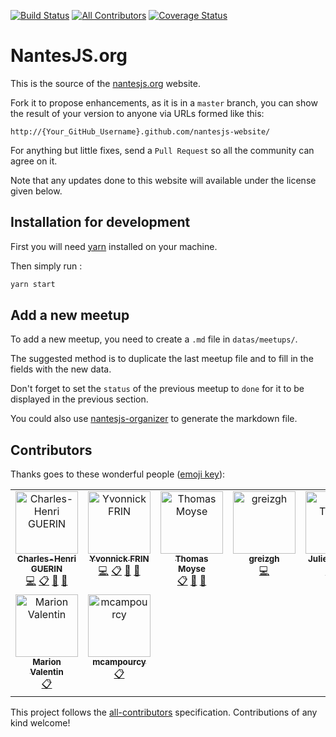 [![Build Status](https://travis-ci.org/NantesJS/nantesjs-website.svg?branch=master)](https://travis-ci.org/NantesJS/nantesjs-website)
[![All Contributors](https://img.shields.io/badge/all_contributors-6-orange.svg?style=flat-square)](#contributors)
[![Coverage Status](https://coveralls.io/repos/github/NantesJS/nantesjs-website/badge.svg?branch=master)](https://coveralls.io/github/NantesJs/nantesjs-website?branch=master)

# NantesJS.org

This is the source of the [nantesjs.org](http://nantesjs.org) website.

Fork it to propose enhancements, as it is in a `master` branch, you can show the result of your version to anyone via URLs formed like this:

    http://{Your_GitHub_Username}.github.com/nantesjs-website/

For anything but little fixes, send a `Pull Request` so all the community can agree on it.

Note that any updates done to this website will available under the license given below.

## Installation for development

First you will need [yarn](https://yarnpkg.com/en/docs/install) installed on your machine.

Then simply run :

```bash
yarn start
```

## Add a new meetup

To add a new meetup, you need to create a `.md` file in `datas/meetups/`.

The suggested method is to duplicate the last meetup file and to fill in the fields with the new data.

Don't forget to set the `status` of the previous meetup to `done` for it to be displayed in the previous section.

You could also use [nantesjs-organizer](https://github.com/NantesJS/nantesjs-organizer) to generate the markdown file.

## Contributors

Thanks goes to these wonderful people ([emoji key](https://allcontributors.org/docs/en/emoji-key)):

<!-- ALL-CONTRIBUTORS-LIST:START - Do not remove or modify this section -->
<!-- prettier-ignore-start -->
<!-- markdownlint-disable -->
<table>
  <tbody>
    <tr>
      <td align="center" valign="top" width="14.28%"><a href="http://charlyx.dev"><img src="https://avatars2.githubusercontent.com/u/481446?v=4?s=100" width="100px;" alt="Charles-Henri GUERIN"/><br /><sub><b>Charles-Henri GUERIN</b></sub></a><br /><a href="https://github.com/NantesJS/nantesjs-website/commits?author=charlyx" title="Code">💻</a> <a href="#eventOrganizing-charlyx" title="Event Organizing">📋</a> <a href="#maintenance-charlyx" title="Maintenance">🚧</a> <a href="#projectManagement-charlyx" title="Project Management">📆</a></td>
      <td align="center" valign="top" width="14.28%"><a href="https://twitter.com/YvonnickFrin"><img src="https://avatars0.githubusercontent.com/u/13099512?v=4?s=100" width="100px;" alt="Yvonnick FRIN"/><br /><sub><b>Yvonnick FRIN</b></sub></a><br /><a href="https://github.com/NantesJS/nantesjs-website/commits?author=frinyvonnick" title="Code">💻</a> <a href="#eventOrganizing-frinyvonnick" title="Event Organizing">📋</a> <a href="#maintenance-frinyvonnick" title="Maintenance">🚧</a> <a href="#projectManagement-frinyvonnick" title="Project Management">📆</a></td>
      <td align="center" valign="top" width="14.28%"><a href="https://twitter.com/t8g"><img src="https://avatars2.githubusercontent.com/u/639759?v=4?s=100" width="100px;" alt="Thomas Moyse"/><br /><sub><b>Thomas Moyse</b></sub></a><br /><a href="#eventOrganizing-t8g" title="Event Organizing">📋</a> <a href="#maintenance-t8g" title="Maintenance">🚧</a> <a href="#projectManagement-t8g" title="Project Management">📆</a></td>
      <td align="center" valign="top" width="14.28%"><a href="https://github.com/greizgh"><img src="https://avatars1.githubusercontent.com/u/1313624?v=4?s=100" width="100px;" alt="greizgh"/><br /><sub><b>greizgh</b></sub></a><br /><a href="https://github.com/NantesJS/nantesjs-website/commits?author=greizgh" title="Code">💻</a></td>
      <td align="center" valign="top" width="14.28%"><a href="https://jtanguy.me"><img src="https://avatars2.githubusercontent.com/u/551107?v=4?s=100" width="100px;" alt="Julien Tanguy"/><br /><sub><b>Julien Tanguy</b></sub></a><br /><a href="https://github.com/NantesJS/nantesjs-website/commits?author=jtanguy" title="Code">💻</a> <a href="#video-jtanguy" title="Videos">📹</a></td>
      <td align="center" valign="top" width="14.28%"><a href="https://github.com/ripoul"><img src="https://avatars3.githubusercontent.com/u/23215341?v=4?s=100" width="100px;" alt="Jules"/><br /><sub><b>Jules</b></sub></a><br /><a href="https://github.com/NantesJS/nantesjs-website/commits?author=ripoul" title="Code">💻</a></td>
      <td align="center" valign="top" width="14.28%"><a href="https://github.com/bdeglane"><img src="https://avatars1.githubusercontent.com/u/11388230?v=4?s=100" width="100px;" alt="Benoît Deglane"/><br /><sub><b>Benoît Deglane</b></sub></a><br /><a href="https://github.com/NantesJS/nantesjs-website/commits?author=bdeglane" title="Code">💻</a></td>
    </tr>
    <tr>
      <td align="center" valign="top" width="14.28%"><a href="https://github.com/marionnousvalentin"><img src="https://avatars.githubusercontent.com/u/43779561?v=4?s=100" width="100px;" alt="Marion Valentin"/><br /><sub><b>Marion Valentin</b></sub></a><br /><a href="#eventOrganizing-marionnousvalentin" title="Event Organizing">📋</a></td>
      <td align="center" valign="top" width="14.28%"><a href="https://github.com/mcampourcy"><img src="https://avatars.githubusercontent.com/u/11388201?v=4?s=100" width="100px;" alt="mcampourcy"/><br /><sub><b>mcampourcy</b></sub></a><br /><a href="#eventOrganizing-mcampourcy" title="Event Organizing">📋</a></td>
    </tr>
  </tbody>
</table>

<!-- markdownlint-restore -->
<!-- prettier-ignore-end -->

<!-- ALL-CONTRIBUTORS-LIST:END -->

This project follows the [all-contributors](https://github.com/all-contributors/all-contributors) specification. Contributions of any kind welcome!
